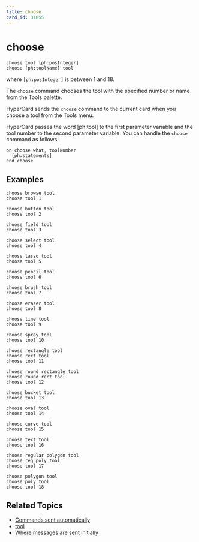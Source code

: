 ```yaml
---
title: choose
card_id: 31855
---
```


# choose

```
choose tool [ph:posInteger]
choose [ph:toolName] tool
```

where `[ph:posInteger]` is between 1 and 18.

The `choose` command chooses the tool with the specified number or name from the Tools palette.

HyperCard sends the `choose` command to the current card when you choose a tool from the Tools menu.

HyperCard passes the word [ph:tool] to the first parameter variable and the tool number to the second parameter variable. You can handle the `choose` command as follows:

```
on choose what, toolNumber
  [ph:statements]
end choose
```

## Examples

```
choose browse tool
choose tool 1

choose button tool
choose tool 2

choose field tool
choose tool 3

choose select tool
choose tool 4

choose lasso tool
choose tool 5

choose pencil tool
choose tool 6

choose brush tool
choose tool 7

choose eraser tool
choose tool 8

choose line tool
choose tool 9

choose spray tool
choose tool 10

choose rectangle tool
choose rect tool
choose tool 11

choose round rectangle tool
choose round rect tool
choose tool 12

choose bucket tool
choose tool 13

choose oval tool
choose tool 14

choose curve tool
choose tool 15

choose text tool
choose tool 16

choose regular polygon tool
choose reg poly tool
choose tool 17

choose polygon tool
choose poly tool
choose tool 18
```

## Related Topics

* [Commands sent automatically](/HyperTalkReference/systemmessages/Commands-sent-automatically)
* [tool](/HyperTalkReference/functions/tool)
* [Where messages are sent initially](/HyperTalkReference/systemmessages/Where-messages-are-sent-initially)
